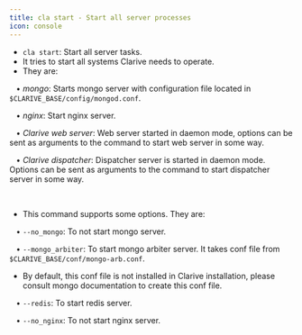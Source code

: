 ```yaml
---
title: cla start - Start all server processes
icon: console
---
```

* `cla start`: Start all server tasks. 
* It tries to start all systems Clarive needs to operate. 
* They are: <br />

&nbsp; &nbsp;• *mongo*: Starts mongo server with configuration file located in `$CLARIVE_BASE/config/mongod.conf`.

&nbsp; &nbsp;• *nginx*: Start nginx server.

&nbsp; &nbsp;• *Clarive web server*: Web server started in daemon mode, options can be sent as arguments to the command to start web server in some way.

&nbsp; &nbsp;• *Clarive dispatcher*: Dispatcher server is started in daemon mode. Options can be sent as arguments to the command to start dispatcher server in some way.

<br/> 

* This command supports some options. They are: <br/> 

&nbsp; &nbsp;•  `--no_mongo`: To not start mongo server.<br/> 

&nbsp; &nbsp;•  `--mongo_arbiter`: To start mongo arbiter server. It takes conf file from `$CLARIVE_BASE/conf/mongo-arb.conf`. <br/>

* By default, this conf file is not installed in Clarive installation,  please consult mongo documentation to create this conf file.<br/> 

&nbsp; &nbsp;•  `--redis`: To start redis server. <br/> 

&nbsp; &nbsp;•  `--no_nginx`: To not start nginx server.

